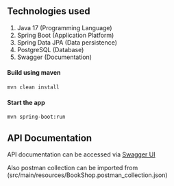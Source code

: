 ## Technologies used

1. Java 17 (Programming Language)
2. Spring Boot (Application Platform)
3. Spring Data JPA (Data persistence)
4. PostgreSQL (Database)
5. Swagger (Documentation)

####  Build using maven

```
mvn clean install
```

#### Start the app

```
mvn spring-boot:run
```

## API Documentation
API documentation can be accessed via [Swagger UI](http://localhost:8080/swagger-ui.html)

Also postman collection can be imported from (src/main/resources/BookShop.postman_collection.json)